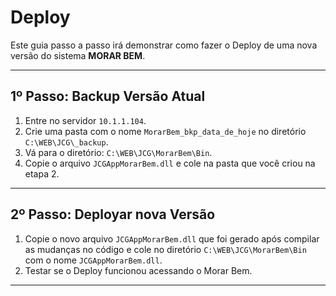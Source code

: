 # **Deploy**

Este guia passo a passo irá demonstrar como fazer o Deploy de uma nova versão do sistema **MORAR BEM**.

---

## **1º Passo: Backup Versão Atual**
1. Entre no servidor ```10.1.1.104```.
2. Crie uma pasta com o nome ```MorarBem_bkp_data_de_hoje``` no diretório ```C:\WEB\JCG\_backup```.
3. Vá para o diretório: ```C:\WEB\JCG\MorarBem\Bin```.
4. Copie o arquivo ```JCGAppMorarBem.dll``` e cole na pasta que você criou na etapa 2.

---

## **2º Passo: Deployar nova Versão**

1. Copie o novo arquivo ```JCGAppMorarBem.dll``` que foi gerado após compilar as mudanças no código e cole no diretório  ```C:\WEB\JCG\MorarBem\Bin``` com o nome ```JCGAppMorarBem.dll```.
2. Testar se o Deploy funcionou acessando o Morar Bem.

---


